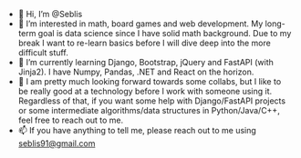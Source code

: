 - 👋 Hi, I’m @Seblis
- 👀 I’m interested in math, board games and web development. My long-term goal is data science since I have solid math background. Due to my break I want to re-learn basics before I will dive deep into the more difficult stuff.
- 🌱 I’m currently learning Django, Bootstrap, jQuery and FastAPI (with Jinja2). I have Numpy, Pandas, .NET and React on the horizon.
- 💞️ I am pretty much looking forward towards some collabs, but I like to be really good at a technology before I work with someone using it. Regardless of that, if you want some help with Django/FastAPI projects or some intermediate algorithms/data structures in Python/Java/C++, feel free to reach out to me.
- 📫 If you have anything to tell me, please reach out to me using seblis91@gmail.com
<!---
Seblis/Seblis is a ✨ special ✨ repository because its `README.md` (this file) appears on your GitHub profile.
You can click the Preview link to take a look at your changes.
--->

